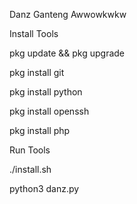 Danz Ganteng Awwowkwkw

Install Tools

pkg update && pkg upgrade

pkg install git

pkg install python

pkg install openssh

pkg install php

Run Tools

./install.sh

python3 danz.py
